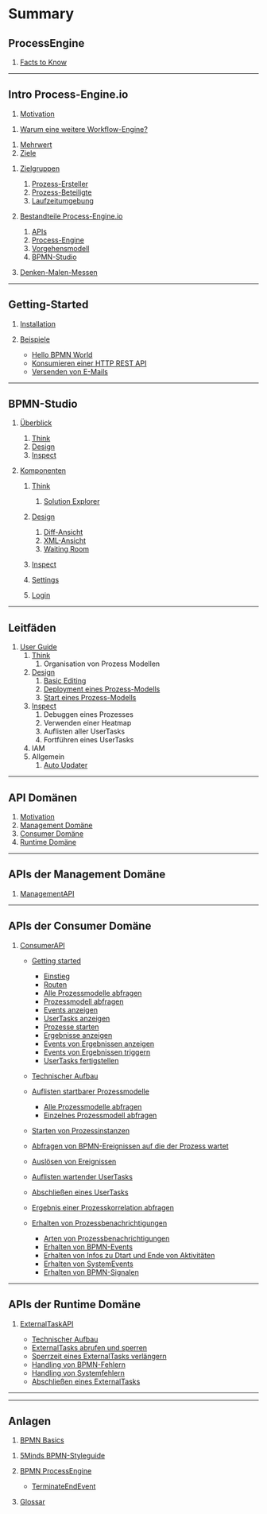 # Summary

## ProcessEngine

<!-- Warum will man unsere PE benutzen?! -->
1. [Facts to Know](00_facts-to-know/README.md)

---

## Intro Process-Engine.io

1. [Motivation](01_introduction/README.md)
<!-- Alles, was wir am 10.10 vorgestellt haben in dem Abschnitt -->
   1. [Warum eine weitere Workflow-Engine?](01_introduction/README.md#Warum)
<!-- Reduzierung der Translationskosten -->
   1. [Mehrwert](01_introduction/README.md#Mehrwert)
   1. [Ziele](01_introduction/README.md#Ziele)
<!-- Projektspezifische VS unsere PE -->
<!-- 1. [Unterschiede](01_introduction/README.md#Unterschiede) -->
<!-- Wen sprechen wir an? -->
1. [Zielgruppen](01_introduction/README.md#Zielpersonen)
   <!-- TODO: Links korrekt setzen -->
   1. [Prozess-Ersteller](01_introduction/README.md#Prozess-Ersteller)
   1. [Prozess-Beteiligte](01_introduction/README.md#Prozess-Beteligte)
   1. [Laufzeitumgebung](01_introduction/README.md#Laufzeitumgebung)

1. [Bestandteile Process-Engine.io](README.md#process-engine)

   1. [APIs](01_introduction/README.md#apis)
   1. [Process-Engine](01_introduction/README.md#??)
   1. [Vorgehensmodell](01_introduction/README.md#??)
   1. [BPMN-Studio](01_introduction/README.md#bpmn-studio)

1. [Denken-Malen-Messen](think-design-inspect/README.md)

   <!-- 1. [Developer](README.md) -->
   <!-- 1. [Operator](README.md) -->
   <!-- 1. [Boss](README.md) -->

---

## Getting-Started

1. [Installation](02_getting_started/README.md)
1. [Beispiele](02_getting_started/examples/README.md)

   * [Hello BPMN World](02_getting_started/examples/hello-bpmn-world.md)
   * [Konsumieren einer HTTP REST API](02_getting_started/examples/http-rest-api.md)
   * [Versenden von E-Mails](02_getting_started/examples/sending-emails.md)

---

## BPMN-Studio

1. [Überblick](03_bpmn-studio/ueberblick.md)

   1. [Think](think-design-inspect/README.md)
   1. [Design](think-design-inspect/README.md)
   1. [Inspect](think-design-inspect/README.md)

1. [Komponenten](03_bpmn-studio/components/README.md)

   1. [Think](03_bpmn-studio/components/plan-view/plan-view.md)
      1. [Solution Explorer](03_bpmn-studio/components/solution-explorer/solution-explorer.md)

   1. [Design](03_bpmn-studio/components/design-view/design-view.md)

      1. [Diff-Ansicht](03_bpmn-studio/components/diff-view/diff-view.md)
      1. [XML-Ansicht](03_bpmn-studio/components/xml-view/xml-view.md)
      1. [Waiting Room](03_bpmn-studio/components/waiting-room/waiting-room.md)

   1. [Inspect](03_bpmn-studio/components/dashboard/dashboard.md)

   1. [Settings](03_bpmn-studio/components/settings/settings.md)
   1. [Login](03_bpmn-studio/components/login/login.md)

---

## Leitfäden

1. [User Guide](04_guidelines/README.md)
   1. [Think](04_guidelines/think/think.md)
      1. Organisation von Prozess Modellen
   1. [Design](04_guidelines/design/design.md)
      1. [Basic Editing](04_guidelines/basic-editing/basic-editing.md)
      1. [Deployment eines Prozess-Modells](04_guidelines/deploy/deploy.md)
      1. [Start eines Prozess-Modells](04_guidelines/start/start.md)
   1. [Inspect](04_guidelines/inspect/inspect.md)
      1. Debuggen eines Prozesses
      1. Verwenden einer Heatmap
      1. Auflisten aller UserTasks
      1. Fortführen eines UserTasks
   1. IAM
   1. Allgemein
      1. [Auto Updater](03_bpmn-studio/auto-updater.md)

---

## API Domänen

1. [Motivation](05_api_domains/README.md)
1. [Management Domäne](05_api_domains/README.md)
1. [Consumer Domäne](05_api_domains/README.md)
1. [Runtime Domäne](05_api_domains/README.md)

---

## APIs der Management Domäne

1. [ManagementAPI](api/management-api.md)

---

## APIs der Consumer Domäne

1. [ConsumerAPI](api/consumer_api/README.md)

   * [Getting started](api/consumer_api/tasks/getting-started.md)

      * [Einstieg](api/consumer_api/tasks/getting-started.md#einstieg)
      * [Routen](api/consumer_api/tasks/getting-started.md#routen)
      * [Alle Prozessmodelle abfragen](api/consumer_api/tasks/getting-started.md#alle-prozessmodelle-abfragen)
      * [Prozessmodell abfragen](api/consumer_api/tasks/getting-started.md#prozessmodell-abfragen)
      * [Events anzeigen](api/consumer_api/tasks/getting-started.md#events-anzeigen)
      * [UserTasks anzeigen](api/consumer_api/tasks/getting-started.md#usertasks-anzeigen)
      * [Prozesse starten](api/consumer_api/tasks/getting-started.md#prozesse-starten)
      * [Ergebnisse anzeigen](api/consumer_api/tasks/getting-started.md#ergebnisse-anzeigen)
      * [Events von Ergebnissen anzeigen](api/consumer_api/tasks/getting-started.md#events-von-ergebnissen-anzeigen)
      * [Events von Ergebnissen triggern](api/consumer_api/tasks/getting-started.md#events-von-ergebnissen-triggern)
      * [UserTasks fertigstellen](api/consumer_api/tasks/getting-started.md#usertasks-fertigstellen)

   * [Technischer Aufbau](api/consumer_api/technical-specifications.md)
   * [Auflisten startbarer Prozessmodelle](api/consumer_api/tasks/list-startable-process-models.md)

      * [Alle Prozessmodelle abfragen](api/consumer_api/tasks/list-startable-process-models.md#alle-prozessmodelle-abfragen)
      * [Einzelnes Prozessmodell abfragen](api/consumer_api/tasks/list-startable-process-models.md#einzelnes-prozessmodell-abfragen)

   * [Starten von Prozessinstanzen](api/consumer_api/tasks/start-process-instance.md)
   * [Abfragen von BPMN-Ereignissen auf die der Prozess wartet](api/consumer_api/tasks/list-triggerable-events.md)
   * [Auslösen von Ereignissen](api/consumer_api/tasks/trigger-event.md)
   * [Auflisten wartender UserTasks](api/consumer_api/tasks/list-waiting-usertasks.md)
   * [Abschließen eines UserTasks](api/consumer_api/tasks/finish-user-task.md)
   * [Ergebnis einer Prozesskorrelation abfragen](api/consumer_api/tasks/get-correlation-result.md)
   * [Erhalten von Prozessbenachrichtigungen](api/consumer_api/tasks/receive-process-notifiations.md)

      * [Arten von Prozessbenachrichtigungen](api/consumer_api/tasks/receive-process-notifiations.md#arten-von-prozessbenachrichtigungen)
      * [Erhalten von BPMN-Events](api/consumer_api/tasks/receive-process-notifiations.md#erhalten-von-bpmn-events)
      * [Erhalten von Infos zu Dtart und Ende von Aktivitäten](api/consumer_api/tasks/receive-process-notifiations.md#erhalten-von-infos-zu-start-und-ende-von-aktivitäten)
      * [Erhalten von SystemEvents](api/consumer_api/tasks/receive-process-notifiations.md#erhalten-von-system-events)
      * [Erhalten von BPMN-Signalen](api/consumer_api/tasks/receive-process-notifiations.md#erhalten-von-bpmn-signalen)

---

## APIs der Runtime Domäne

1. [ExternalTaskAPI](api/external_task_api/README.md)

   * [Technischer Aufbau](api/external_task_api/technical-specifications.md)
   * [ExternalTasks abrufen und sperren](api/external_task_api/tasks/fetch-and-lock.md)
   * [Sperrzeit eines ExternalTasks verlängern](api/external_task_api/tasks/extend-lock.md)
   * [Handling von BPMN-Fehlern](api/external_task_api/tasks/handle-bpmn-errors.md)
   * [Handling von Systemfehlern](api/external_task_api/tasks/handle-system-errors.md)
   * [Abschließen eines ExternalTasks](api/external_task_api/tasks/finish-external-task.md)

---

<!-- TODO: Check if the whole section can be removed -->
<!-- ## ProcessEngine -->

<!-- 1. [TypeScript](processengine/typescript/README.md) -->

<!--    1. [Setup](processengine/typescript/setup/README.md) -->

<!--       * [Konfiguration](processengine/typescript/setup/konfiguration.md) -->

<!--    1. [Konzepte](processengine/typescript/konzepte/README.md) -->

<!--       * [Konfiguration](processengine/typescript/konzepte/configuration.md) -->

<!--    1. [Architektur](processengine/typescript/architektur/README.md) -->

<!--       * [Dependency Injection](processengine/typescript/architektur/dependendy-injection.md) -->
<!--       * [Discovery](processengine/typescript/architektur/discovery.md) -->
<!--       * [Struktur](processengine/typescript/architektur/structure.md) -->
<!--       * [Adapter](processengine/typescript/architektur/adapters.md) -->
<!--       * [Bridges](processengine/typescript/architektur/bridges.md) -->
<!--       * [Contracts](processengine/typescript/architektur/contracts.md) -->
<!--       * [Extensions](processengine/typescript/architektur/extensions.md) -->

<!--    1. [ConsumerAPI](processengine/typescript/consumer_api/README.md) -->

<!--       * [Setup](processengine/typescript/consumer_api/setup/README.md) -->

<!--          * [Einrichtung mit integrierter ProcessEngine](processengine/typescript/consumer_api/setup/setup-internal-process-engine.md) -->
<!--          * [Einrichtung mit externer ProcessEngine](processengine/typescript/consumer_api/setup/setup-external-process-engine.md) -->
<!--          * [Konfigurieren des ConsumerApiClients](processengine/typescript/consumer_api/setup/setup-consumer-api-client.md) -->

<!--       * [Hands-On](processengine/typescript/consumer_api/hands_on/README.md) -->
<!--       * [Aufgaben](processengine/typescript/consumer_api/tasks/README.md) -->

<!--          * [Abfragen startbarer Prozessmodelle](processengine/typescript/consumer_api/tasks/list-startable-process-models.md) -->

<!--             * [Alle Prozessmodelle abfragen](processengine/typescript/consumer_api/tasks/list-startable-process-models.md#alle-prozessmodelle-abfragen) -->
<!--             * [Einzelnes Prozessmodell abfragen](processengine/typescript/consumer_api/tasks/list-startable-process-models.md#einzelnes-prozessmodell-abfragen) -->

<!--          * [Starten von Prozessinstanzen](processengine/typescript/consumer_api/tasks/start-process-instance.md) -->
<!--          * [Auflisten wartender UserTasks](processengine/typescript/consumer_api/tasks/list-waiting-usertasks.md) -->
<!--          * [Abschließen eines UserTasks](processengine/typescript/consumer_api/tasks/finish-user-task.md) -->
<!--          * [Ergebnis einer Prozesskorrelation abfragen](processengine/typescript/consumer_api/tasks/get-correlation-result.md) -->

<!--       * [Public API](processengine/typescript/consumer_api/public_api.md) -->

<!--          * [IConsumerApiService](processengine/typescript/consumer_api/public_api.md#iconsumerapiservice) -->
<!--          * [ConsumerContext](processengine/typescript/consumer_api/public_api.md#consumercontext) -->
<!--          * [ProcessModelList](processengine/typescript/consumer_api/public_api.md#processmodellist) -->
<!--          * [ProcessModel](processengine/typescript/consumer_api/public_api.md#processmodel) -->
<!--          * [Event](processengine/typescript/consumer_api/public_api.md#event) -->
<!--          * [StartCallbackType](processengine/typescript/consumer_api/public_api.md#startcallbacktype) -->
<!--          * [ProcessStartRequestPayload](processengine/typescript/consumer_api/public_api.md#processstartrequestpayload) -->
<!--          * [ProcessStartResponsePayload](processengine/typescript/consumer_api/public_api.md#processstartresponsepayload) -->
<!--          * [UserTasks](processengine/typescript/consumer_api/public_api.md#usertasks) -->
<!--          * [UserTaskList](processengine/typescript/consumer_api/public_api.md#usertasklist) -->
<!--          * [UserTask](processengine/typescript/consumer_api/public_api.md#usertask) -->
<!--          * [UserTaskConfig](processengine/typescript/consumer_api/public_api.md#usertaskconfig) -->
<!--          * [UserTaskResult](processengine/typescript/consumer_api/public_api.md#usertaskresult) -->

<!-- TODO: Check why this is here! -->
   <!-- 1. [Management API](processengine/typescript/management_api/README.md) -->

---

## Anlagen

1. [BPMN Basics](99_appendix/bpmn-basics/README.md)
<!-- Move this to 5Minds -->
1. [5Minds BPMN-Styleguide](99_appendix/styleguide.md)
1. [BPMN ProcessEngine](99_appendix/bpmn-process-engine/README.md)

    * [TerminateEndEvent](99_appendix/bpmn-process-engine/terminate-end-event.md)

1. [Glossar](GLOSSARY.md)
